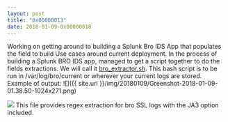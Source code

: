 ```yaml
---
layout: post
title: "0x00000013"
date: 2018-01-09-0x00000018
---
```


Working on getting around to building a Splunk Bro IDS App that populates the field to build Use cases around current deployment. In the process of building a Splunk BRO IDS app, managed to get a script together to do the fields extractions. We will call it [bro\_extractor.sh](https://raw.githubusercontent.com/felixguerrero12/area1337/master/bro_extractor.sh). This bash script is to be run in /var/log/bro/current or wherever your current logs are stored. Example of output: 
![]({{ site.url }}/img/20180109/Greenshot-2018-01-09-01.38.50-1024x271.png)

![](http://area1337.com/wp-content/uploads/2018/01/Greenshot-2018-01-09-01.38.50-1024x271.png) This file provides regex extraction for bro SSL logs with the JA3 option included.